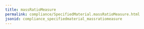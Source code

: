```yaml
---
title: massRatioMeasure
permalink: compliance/SpecifiedMaterial.massRatioMeasure.html
jsonid: compliance_specifiedmaterial_massratiomeasure
---
```

